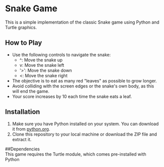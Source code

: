 # Snake Game  

This is a simple implementation of the classic Snake game using Python and Turtle graphics.  

## How to Play  

- Use the following controls to navigate the snake:  
  -   ^: Move the snake up  
  -   v: Move the snake left  
  -   '>': Move the snake down  
  -   <: Move the snake right  
- The objective is to eat as many red "leaves" as possible to grow longer.  
- Avoid colliding with the screen edges or the snake's own body, as this will end the game.  
- Your score increases by 10 each time the snake eats a leaf.  

## Installation  

1. Make sure you have Python installed on your system. You can download it from [python.org](https://www.python.org/).  
2. Clone this repository to your local machine or download the ZIP file and extract it.  


##Dependencies  
This game requires the Turtle module, which comes pre-installed with Python  
